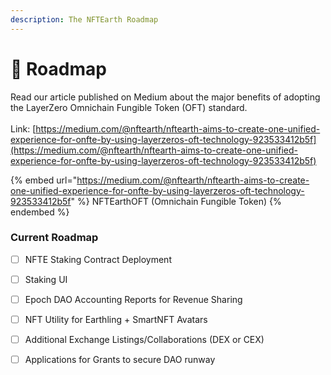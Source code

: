 ```yaml
---
description: The NFTEarth Roadmap
---
```


# 🎯 Roadmap

Read our article published on Medium about the major benefits of adopting the LayerZero Omnichain Fungible Token (OFT) standard. \
\
Link: [https://medium.com/@nftearth/nftearth-aims-to-create-one-unified-experience-for-onfte-by-using-layerzeros-oft-technology-923533412b5f](https://medium.com/@nftearth/nftearth-aims-to-create-one-unified-experience-for-onfte-by-using-layerzeros-oft-technology-923533412b5f)

{% embed url="https://medium.com/@nftearth/nftearth-aims-to-create-one-unified-experience-for-onfte-by-using-layerzeros-oft-technology-923533412b5f" %}
NFTEarthOFT (Omnichain Fungible Token)
{% endembed %}

### Current Roadmap

* [ ] NFTE Staking Contract Deployment
* [ ] Staking UI
* [ ] Epoch DAO Accounting Reports for Revenue Sharing
* [ ] NFT Utility for Earthling + SmartNFT Avatars
* [ ] Additional Exchange Listings/Collaborations (DEX or CEX)
* [ ] Applications for Grants to secure DAO runway

